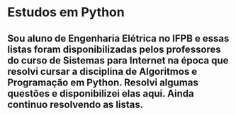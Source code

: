 # Estudos em Python

## Sou aluno de Engenharia Elétrica no IFPB e essas listas foram disponibilizadas pelos professores do curso de Sistemas para Internet na época que resolvi cursar a disciplina de Algoritmos e Programação em Python. Resolvi algumas questões e disponibilizei elas aqui. Ainda continuo resolvendo as listas.
